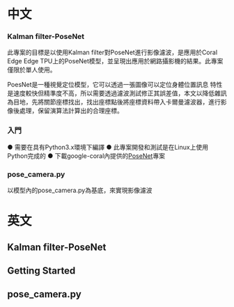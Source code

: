 # **中文**

### Kalman filter-PoseNet
此專案的目標是以使用Kalman filter對PoseNet進行影像濾波，是應用於Coral Edge Edge TPU上的PoseNet模型，並呈現出應用於網路攝影機的結果。此專案僅限於單人使用。

PoesNet是一種視覺定位模型，它可以透過一張圖像可以定位身體位置訊息 特性是速度較快但精準度不高，所以需要透過濾波測試修正其誤差值，本文以降低雜訊為目地，先將關節座標找出，找出座標點後將座標資料帶入卡爾曼濾波器，進行影像後處理，保留演算法計算出的合理座標。

### 入門
● 需要在具有Python3.x環境下編譯
● 此專案開發和測試是在Linux上使用Python完成的
● 下載google-coral內提供的[PoseNet](https://github.com/google-coral/project-posenet.git)專案

### pose_camera.py
以模型內的pose_camera.py為基底，來實現影像濾波
















# **英文**

## Kalman filter-PoseNet

## Getting Started

## pose_camera.py

